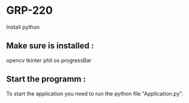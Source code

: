 # GRP-220

Install python

## Make sure is installed :
opencv
tkinter
phil
os
progressBar

## Start the programm :
To start the application you need to run the python file "Application.py".

